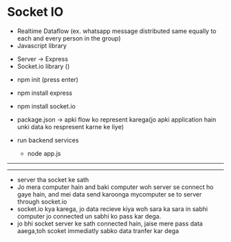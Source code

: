 # Socket IO

- Realtime Dataflow (ex. whatsapp message distributed same equally to each and every person in the group)
- Javascript library

* Server -> Express
* Socket.io library ()

- npm init (press enter)
- npm install express
- npm install socket.io

- package.json -> apki flow ko represent karega(jo apki application hain unki data ko respresent karne ke liye)

- run backend services
  - node app.js

---

---

- server tha socket ke sath
- Jo mera computer hain and baki computer woh server se connect ho gaye hain, and mei data send karoonga mycomputer se to server through socket.io
- socket.io kya karega, jo data recieve kiya woh sara ka sara in sabhi computer jo connected un sabhi ko pass kar dega.
- jo bhi socket server ke sath connected hain, jaise mere pass data aaega,toh scoket immediatly sabko data tranfer kar dega
